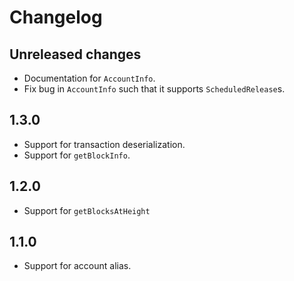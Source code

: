 # Changelog

## Unreleased changes
- Documentation for `AccountInfo`.
- Fix bug in `AccountInfo` such that it supports `ScheduledRelease`s.

## 1.3.0
- Support for transaction deserialization.
- Support for `getBlockInfo`.

## 1.2.0
- Support for `getBlocksAtHeight`

## 1.1.0
- Support for account alias.
